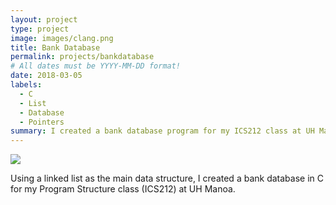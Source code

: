 ```yaml
---
layout: project
type: project
image: images/clang.png
title: Bank Database
permalink: projects/bankdatabase
# All dates must be YYYY-MM-DD format!
date: 2018-03-05
labels:
  - C
  - List
  - Database
  - Pointers
summary: I created a bank database program for my ICS212 class at UH Manoa using in C using a linked list.
---
```


<div class="ui small rounded images">
  <img class="ui image" src="../images/linkedlist.png">
</div>

Using a linked list as the main data structure, I created a bank database in C for my Program Structure class (ICS212) at UH Manoa. 
